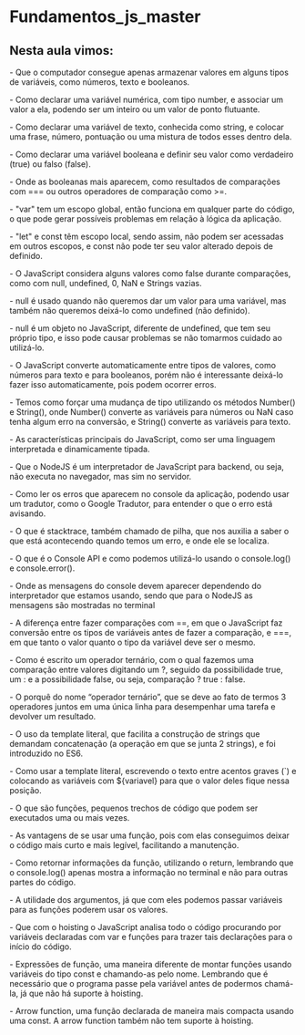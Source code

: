 # Fundamentos_js_master

<H2>Nesta aula vimos:</H2>

<p>- Que o computador consegue apenas armazenar valores em alguns tipos de variáveis, como números, texto e booleanos. </p>
<p>- Como declarar uma variável numérica, com tipo number, e associar um valor a ela, podendo ser um inteiro ou um valor de ponto flutuante. </p>
<p>- Como declarar uma variável de texto, conhecida como string, e colocar uma frase, número, pontuação ou uma mistura de todos esses dentro dela. </p>
<p>- Como declarar uma variável booleana e definir seu valor como verdadeiro (true) ou falso (false). </p>
<p>- Onde as booleanas mais aparecem, como resultados de comparações com === ou outros operadores de comparação como >=.</p>
<p>- "var" tem um escopo global, então funciona em qualquer parte do código, o que pode gerar possíveis problemas em relação à lógica da aplicação.</p>
<p>- "let" e const têm escopo local, sendo assim, não podem ser acessadas em outros escopos, e const não pode ter seu valor alterado depois de definido.</p>
<p>- O JavaScript considera alguns valores como false durante comparações, como com null, undefined, 0, NaN e Strings vazias.</p>
<p>- null é usado quando não queremos dar um valor para uma variável, mas também não queremos deixá-lo como undefined (não definido).</p>
<p>- null é um objeto no JavaScript, diferente de undefined, que tem seu próprio tipo, e isso pode causar problemas se não tomarmos cuidado ao utilizá-lo.</p>
<p>- O JavaScript converte automaticamente entre tipos de valores, como números para texto e para booleanos, porém não é interessante deixá-lo fazer isso automaticamente, pois podem ocorrer erros.</p>
<p>- Temos como forçar uma mudança de tipo utilizando os métodos Number() e String(), onde Number() converte as variáveis para números ou NaN caso tenha algum erro na conversão, e String() converte as variáveis para texto.</p>
<p>- As características principais do JavaScript, como ser uma linguagem interpretada e dinamicamente tipada.</p>
<p>- Que o NodeJS é um interpretador de JavaScript para backend, ou seja, não executa no navegador, mas sim no servidor.</p>
<p>- Como ler os erros que aparecem no console da aplicação, podendo usar um tradutor, como o Google Tradutor, para entender o que o erro está avisando.</p>
<p>- O que é stacktrace, também chamado de pilha, que nos auxilia a saber o que está acontecendo quando temos um erro, e onde ele se localiza.</p>
<p>- O que é o Console API e como podemos utilizá-lo usando o console.log() e console.error().</p>
<p>- Onde as mensagens do console devem aparecer dependendo do interpretador que estamos usando, sendo que para o NodeJS as mensagens são mostradas no terminal</p>
<p>- A diferença entre fazer comparações com ==, em que o JavaScript faz conversão entre os tipos de variáveis antes de fazer a comparação, e ===, em que tanto o valor quanto o tipo da variável deve ser o mesmo.</p>
<p>- Como é escrito um operador ternário, com o qual fazemos uma comparação entre valores digitando um ?, seguido da possibilidade true, um : e a possibilidade false, ou seja, comparação ? true : false.</p>
<p>- O porquê do nome “operador ternário”, que se deve ao fato de termos 3 operadores juntos em uma única linha para desempenhar uma tarefa e devolver um resultado.</p>
<p>- O uso da template literal, que facilita a construção de strings que demandam concatenação (a operação em que se junta 2 strings), e foi introduzido no ES6.</p>
<p>- Como usar a template literal, escrevendo o texto entre acentos graves (`) e colocando as variáveis com ${variavel} para que o valor deles fique nessa posição.</p>
<p>- O que são funções, pequenos trechos de código que podem ser executados uma ou mais vezes.</p>
<p>- As vantagens de se usar uma função, pois com elas conseguimos deixar o código mais curto e mais legível, facilitando a manutenção.</p>
<p>- Como retornar informações da função, utilizando o return, lembrando que o console.log() apenas mostra a informação no terminal e não para outras partes do código.</p>
<p>- A utilidade dos argumentos, já que com eles podemos passar variáveis para as funções poderem usar os valores.</p>
<p>- Que com o hoisting o JavaScript analisa todo o código procurando por variáveis declaradas com var e funções para trazer tais declarações para o início do código.</p>
<p>- Expressões de função, uma maneira diferente de montar funções usando variáveis do tipo const e chamando-as pelo nome. Lembrando que é necessário que o programa passe pela variável antes de podermos chamá-la, já que não há suporte à hoisting.</p>
<p>- Arrow function, uma função declarada de maneira mais compacta usando uma const. A arrow function também não tem suporte à hoisting.</p>
